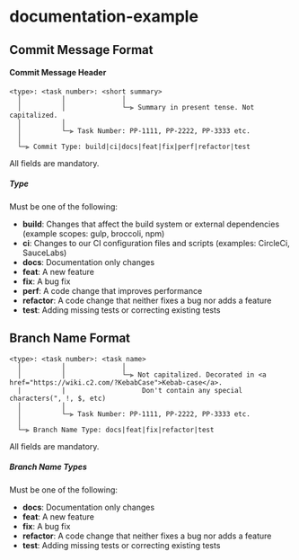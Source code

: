 # documentation-example

## Commit Message Format

#### Commit Message Header

```
<type>: <task number>: <short summary>
  │          │              │
  │          │              └─⫸ Summary in present tense. Not capitalized.
  │          │
  │          └─⫸ Task Number: PP-1111, PP-2222, PP-3333 etc.
  │
  └─⫸ Commit Type: build|ci|docs|feat|fix|perf|refactor|test
```

All fields are mandatory.


##### Type

Must be one of the following:

* **build**: Changes that affect the build system or external dependencies (example scopes: gulp, broccoli, npm)
* **ci**: Changes to our CI configuration files and scripts (examples: CircleCi, SauceLabs)
* **docs**: Documentation only changes
* **feat**: A new feature
* **fix**: A bug fix
* **perf**: A code change that improves performance
* **refactor**: A code change that neither fixes a bug nor adds a feature
* **test**: Adding missing tests or correcting existing tests


## Branch Name Format

```
<type>: <task number>: <task name>
  │          │              │
  │          │              └─⫸ Not capitalized. Decorated in <a href="https://wiki.c2.com/?KebabCase">Kebab-case</a>.
  |          |                   Don't contain any special characters(", !, $, etc)
  │          │
  │          └─⫸ Task Number: PP-1111, PP-2222, PP-3333 etc.
  │
  └─⫸ Branch Name Type: docs|feat|fix|refactor|test
```

All fields are mandatory.


##### Branch Name Types

Must be one of the following:

* **docs**: Documentation only changes
* **feat**: A new feature
* **fix**: A bug fix
* **refactor**: A code change that neither fixes a bug nor adds a feature
* **test**: Adding missing tests or correcting existing tests
